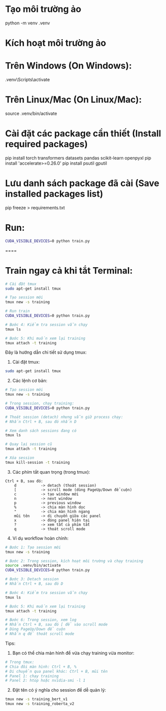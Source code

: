 # Tạo môi trường ảo
python -m venv .venv

# Kích hoạt môi trường ảo
# Trên Windows (On Windows):
.venv\Scripts\activate
# Trên Linux/Mac (On Linux/Mac):
source .venv/bin/activate

# Cài đặt các package cần thiết (Install required packages)
pip install torch transformers datasets pandas scikit-learn openpyxl
pip install 'accelerate>=0.26.0'
pip install psutil gputil

# Lưu danh sách package đã cài (Save installed packages list)
pip freeze > requirements.txt


# Run: 
```bash
CUDA_VISIBLE_DEVICES=0 python train.py
```



====



# Train ngay cả khi tắt Terminal: 
```bash
# Cài đặt tmux
sudo apt-get install tmux

# Tạo session mới
tmux new -s training

# Run train
CUDA_VISIBLE_DEVICES=0 python train.py

# Bước 4: Kiểm tra session vẫn chạy
tmux ls

# Bước 5: Khi muốn xem lại training
tmux attach -t training
```




Đây là hướng dẫn chi tiết sử dụng tmux:

1. Cài đặt tmux:
```bash
sudo apt-get install tmux
```

2. Các lệnh cơ bản:
```bash
# Tạo session mới
tmux new -s training

# Trong session, chạy training:
CUDA_VISIBLE_DEVICES=0 python train.py

# Thoát session (detach) nhưng vẫn giữ process chạy:
# Nhấn Ctrl + B, sau đó nhấn D

# Xem danh sách sessions đang có
tmux ls

# Quay lại session cũ
tmux attach -t training

# Xóa session
tmux kill-session -t training
```

3. Các phím tắt quan trọng (trong tmux):
```
Ctrl + B, sau đó:
    d           -> detach (thoát session)
    [           -> scroll mode (dùng PageUp/Down để cuộn)
    c           -> tạo window mới
    n           -> next window
    p           -> previous window
    %           -> chia màn hình dọc
    "           -> chia màn hình ngang
    mũi tên     -> di chuyển giữa các panel
    x           -> đóng panel hiện tại
    ?           -> xem tất cả phím tắt
    q           -> thoát scroll mode
```

4. Ví dụ workflow hoàn chỉnh:
```bash
# Bước 1: Tạo session mới
tmux new -s training

# Bước 2: Trong session, kích hoạt môi trường và chạy training
source .venv/bin/activate
CUDA_VISIBLE_DEVICES=0 python train.py

# Bước 3: Detach session
# Nhấn Ctrl + B, sau đó D

# Bước 4: Kiểm tra session vẫn chạy
tmux ls

# Bước 5: Khi muốn xem lại training
tmux attach -t training

# Bước 6: Trong session, xem log
# Nhấn Ctrl + B, sau đó [ để vào scroll mode
# Dùng PageUp/Down để cuộn
# Nhấn q để thoát scroll mode
```

Tips:
1. Bạn có thể chia màn hình để vừa chạy training vừa monitor:
```bash
# Trong tmux:
# Chia đôi màn hình: Ctrl + B, %
# Di chuyển qua panel khác: Ctrl + B, mũi tên
# Panel 1: chạy training
# Panel 2: htop hoặc nvidia-smi -l 1
```

2. Đặt tên có ý nghĩa cho session để dễ quản lý:
```bash
tmux new -s training_bert_v1
tmux new -s training_roberta_v2
```
